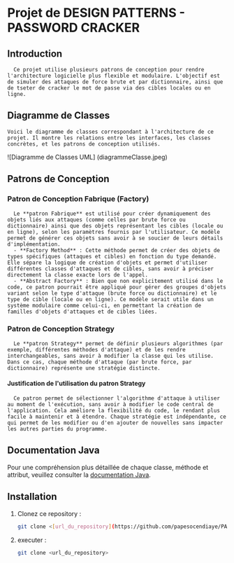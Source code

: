 # Projet de DESIGN PATTERNS - PASSWORD CRACKER

## Introduction
      Ce projet utilise plusieurs patrons de conception pour rendre l'architecture logicielle plus flexible et modulaire. L'objectif est de simuler des attaques de force brute et par dictionnaire, ainsi que de tseter de cracker le mot de passe via des cibles locales ou en ligne.


## Diagramme de Classes
    Voici le diagramme de classes correspondant à l'architecture de ce projet. Il montre les relations entre les interfaces, les classes concrètes, et les patrons de conception utilisés.
![Diagramme de Classes UML] (diagrammeClasse.jpeg)


## Patrons de Conception

### Patron de Conception Fabrique (Factory)
      Le **patron Fabrique** est utilisé pour créer dynamiquement des objets liés aux attaques (comme celles par brute force ou dictionnaire) ainsi que des objets représentant les cibles (locale ou en ligne), selon les paramètres fournis par l'utilisateur. Ce modèle permet de générer ces objets sans avoir à se soucier de leurs détails d'implémentation.
      - **Factory Method** : Cette méthode permet de créer des objets de types spécifiques (attaques et cibles) en fonction du type demandé. Elle sépare la logique de création d'objets et permet d'utiliser différentes classes d'attaques et de cibles, sans avoir à préciser directement la classe exacte lors de l'appel.
      - **Abstract Factory** : Bien que non explicitement utilisé dans le code, ce patron pourrait être appliqué pour gérer des groupes d'objets variant selon le type d'attaque (brute force ou dictionnaire) et le type de cible (locale ou en ligne). Ce modèle serait utile dans un système modulaire comme celui-ci, en permettant la création de familles d'objets d'attaques et de cibles liées.

### Patron de Conception Strategy
      Le **patron Strategy** permet de définir plusieurs algorithmes (par exemple, différentes méthodes d'attaque) et de les rendre interchangeables, sans avoir à modifier la classe qui les utilise. Dans ce cas, chaque méthode d'attaque (par brute force, par dictionnaire) représente une stratégie distincte.

#### Justification de l'utilisation du patron Strategy
      Ce patron permet de sélectionner l'algorithme d'attaque à utiliser au moment de l'exécution, sans avoir à modifier le code central de l'application. Cela améliore la flexibilité du code, le rendant plus facile à maintenir et à étendre. Chaque stratégie est indépendante, ce qui permet de les modifier ou d'en ajouter de nouvelles sans impacter les autres parties du programme.


## Documentation Java
Pour une compréhension plus détaillée de chaque classe, méthode et attribut, veuillez consulter la [documentation Java](lien_vers_javadoc.html).

## Installation

1. Clonez ce repository :
   ```bash
   git clone <[url_du_repository](https://github.com/papesocendiaye/PASSWORD-CRACKER.git)>
2. executer :
    ```bash
   git clone <url_du_repository>


